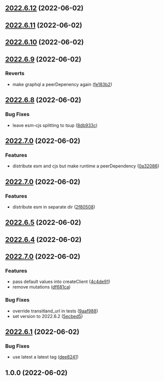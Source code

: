 

## [2022.6.12](https://github.com/ioki-mobility/transitland-gql-client/compare/2022.6.11...2022.6.12) (2022-06-02)

## [2022.6.11](https://github.com/ioki-mobility/transitland-gql-client/compare/2022.6.10...2022.6.11) (2022-06-02)

## [2022.6.10](https://github.com/ioki-mobility/transitland-gql-client/compare/2022.6.9...2022.6.10) (2022-06-02)

## [2022.6.9](https://github.com/boredland/transitland-gql-client/compare/2022.6.8...2022.6.9) (2022-06-02)


### Reverts

* make graphql a peerDepenency again ([fe183b2](https://github.com/boredland/transitland-gql-client/commit/fe183b2e6bcb1a4e495215e69d74c04fa0791a83))

## [2022.6.8](https://github.com/boredland/transitland-gql-client/compare/2022.6.7...2022.6.8) (2022-06-02)


### Bug Fixes

* leave esm-cjs splitting to tsup ([8db933c](https://github.com/boredland/transitland-gql-client/commit/8db933c13a274e60600273360c8f43908e28ff91))

## [2022.7.0](https://github.com/boredland/transitland-gql-client/compare/2022.6.6...2022.7.0) (2022-06-02)


### Features

* distribute esm and cjs but make runtime a peerDependency ([0a32086](https://github.com/boredland/transitland-gql-client/commit/0a3208693bbb374735db4bf3564f74f5b14ac321))

## [2022.7.0](https://github.com/boredland/transitland-gql-client/compare/2022.6.5...2022.7.0) (2022-06-02)


### Features

* distribute esm in separate dir ([2f80508](https://github.com/boredland/transitland-gql-client/commit/2f805086a75f9ac54fedf6a61e060e7a8a29ee75))

## [2022.6.5](https://github.com/boredland/transitland-gql-client/compare/2022.6.4...2022.6.5) (2022-06-02)

## [2022.6.4](https://github.com/boredland/transitland-gql-client/compare/2022.6.3...2022.6.4) (2022-06-02)

## [2022.7.0](https://github.com/boredland/transitland-gql-client/compare/2022.6.1...2022.7.0) (2022-06-02)


### Features

* pass default values into createClient ([4c4de91](https://github.com/boredland/transitland-gql-client/commit/4c4de91284955d04f3a29d2c276c835260c6671e))
* remove mutations ([df681ca](https://github.com/boredland/transitland-gql-client/commit/df681caf719c3ad7375d3a3a42aacf8d8252e8de))


### Bug Fixes

* override transitland_url in tests ([9aaf988](https://github.com/boredland/transitland-gql-client/commit/9aaf98893e896f64ccb61076407ad4b5ba91b73b))
* set version to 2022.6.2 ([5ecbed5](https://github.com/boredland/transitland-gql-client/commit/5ecbed5ae11577ff540619724e33c34dd9ced25a))

## [2022.6.1](https://github.com/boredland/transitland-gql-client/compare/2022.6.0...2022.6.1) (2022-06-02)


### Bug Fixes

* use latest a latest tag ([dee8241](https://github.com/boredland/transitland-gql-client/commit/dee8241f6ca9c994ac7b7f170f13f338821cd0f3))

## 1.0.0 (2022-06-02)